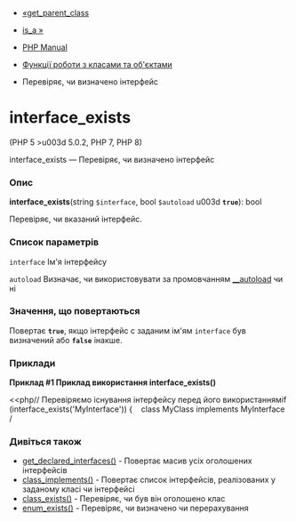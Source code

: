- [«get_parent_class](function.get-parent-class.md)
- [is_a »](function.is-a.md)

- [PHP Manual](index.md)
- [Функції роботи з класами та об'єктами](ref.classobj.md)
- Перевіряє, чи визначено інтерфейс

# interface_exists

(PHP 5 \>u003d 5.0.2, PHP 7, PHP 8)

interface_exists — Перевіряє, чи визначено інтерфейс

### Опис

**interface_exists**(string `$interface`, bool `$autoload` u003d
**`true`**): bool

Перевіряє, чи вказаний інтерфейс.

### Список параметрів

`interface`
Ім'я інтерфейсу

`autoload`
Визначає, чи використовувати за промовчанням
[\_\_autoload](language.oop5.autoload.md) чи ні

### Значення, що повертаються

Повертає **`true`**, якщо інтерфейс c заданим ім'ям `interface` був
визначений або **`false`** інакше.

### Приклади

**Приклад #1 Приклад використання **interface_exists()****

<<php// Перевіряємо існування інтерфейсу перед його використаннямif (interface_exists('MyInterface')) {    class MyClass implements MyInterface /                 

### Дивіться також

- [get_declared_interfaces()](function.get-declared-interfaces.md) -
Повертає масив усіх оголошених інтерфейсів
- [class_implements()](function.class-implements.md) - Повертає
список інтерфейсів, реалізованих у заданому класі чи інтерфейсі
- [class_exists()](function.class-exists.md) - Перевіряє, чи був він
оголошено клас
- [enum_exists()](function.enum-exists.md) - Перевіряє, чи визначено
чи перерахування

